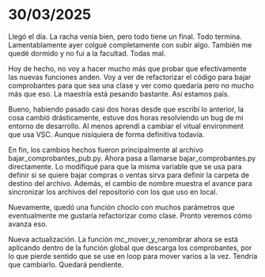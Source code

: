 # 30/03/2025

Llegó el día. La racha venía bien, pero todo tiene un final. Todo termina. Lamentablamente ayer colgué completamente con subir algo. También me quedé dormido y no fui a la facultad. Todas mal.

Hoy de hecho, no voy a hacer mucho más que probar que efectivamente las nuevas funciones anden. Voy a ver de refactorizar el código para bajar comprobantes para que sea una clase y ver como quedaría pero no mucho más que eso. La maestría está pesando bastante. Así estamos país.

Bueno, habiendo pasado casi dos horas desde que escribí lo anterior, la cosa cambió drásticamente, estuve dos horas resolviendo un bug de mi entorno de desarrollo. Al menos aprendí a cambiar el vitual environment que usa VSC. Aunque nisiquiera de forma definitiva todavía.

En fin, los cambios hechos fueron principalmente al archivo bajar_comprobantes_pub.py. Ahora pasa a llamarse bajar_comprobantes.py directamente. Lo modifiqué para que la misma variable que se usa para definir si se quiere bajar compras o ventas sirva para definir la carpeta de destino del archivo. Además, el cambio de nombre muestra el avance para sincronizar los archivos del repositorio con los que uso en local.

Nuevamente, quedó una función choclo con muchos parámetros que eventualmente me gustaría refactorizar como clase. Pronto veremos cómo avanza eso.

Nueva actualización. La función mc_mover_y_renombrar ahora se está aplicando dentro de la función global que descarga los comprobantes, por lo que pierde sentido que se use en loop para mover varios a la vez. Tendría que cambiarlo. Quedará pendiente.
